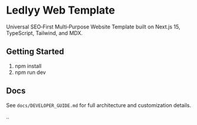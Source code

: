 # Ledlyy Web Template

Universal SEO‑First Multi‑Purpose Website Template built on Next.js 15, TypeScript, Tailwind, and MDX.

## Getting Started

1. npm install
2. npm run dev

## Docs

See `docs/DEVELOPER_GUIDE.md` for full architecture and customization details.


..